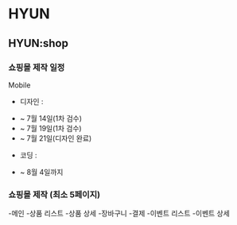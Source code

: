 # HYUN

## HYUN:shop

### 쇼핑몰 제작 일정 

Mobile

- 디자인 : 
* ~ 7월 14일(1차 검수)
* ~ 7월 19일(1차 검수)
* ~ 7월 21일(디자인 완료)

- 코딩 :
* ~ 8월 4일까지

### 쇼핑몰 제작 (최소 5페이지)
-메인
-상품 리스트
-상품 상세 
-장바구니
-결제
-이벤트 리스트
-이벤트 상세
